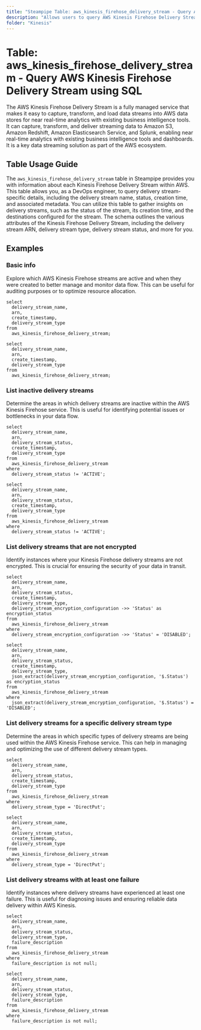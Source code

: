 ```yaml
---
title: "Steampipe Table: aws_kinesis_firehose_delivery_stream - Query AWS Kinesis Firehose Delivery Stream using SQL"
description: "Allows users to query AWS Kinesis Firehose Delivery Stream data, providing detailed information about each delivery stream in the AWS account."
folder: "Kinesis"
---
```


# Table: aws_kinesis_firehose_delivery_stream - Query AWS Kinesis Firehose Delivery Stream using SQL

The AWS Kinesis Firehose Delivery Stream is a fully managed service that makes it easy to capture, transform, and load data streams into AWS data stores for near real-time analytics with existing business intelligence tools. It can capture, transform, and deliver streaming data to Amazon S3, Amazon Redshift, Amazon Elasticsearch Service, and Splunk, enabling near real-time analytics with existing business intelligence tools and dashboards. It is a key data streaming solution as part of the AWS ecosystem.

## Table Usage Guide

The `aws_kinesis_firehose_delivery_stream` table in Steampipe provides you with information about each Kinesis Firehose Delivery Stream within AWS. This table allows you, as a DevOps engineer, to query delivery stream-specific details, including the delivery stream name, status, creation time, and associated metadata. You can utilize this table to gather insights on delivery streams, such as the status of the stream, its creation time, and the destinations configured for the stream. The schema outlines the various attributes of the Kinesis Firehose Delivery Stream, including the delivery stream ARN, delivery stream type, delivery stream status, and more for you.

## Examples

### Basic info
Explore which AWS Kinesis Firehose streams are active and when they were created to better manage and monitor data flow. This can be useful for auditing purposes or to optimize resource allocation.

```sql+postgres
select
  delivery_stream_name,
  arn,
  create_timestamp,
  delivery_stream_type
from
  aws_kinesis_firehose_delivery_stream;
```

```sql+sqlite
select
  delivery_stream_name,
  arn,
  create_timestamp,
  delivery_stream_type
from
  aws_kinesis_firehose_delivery_stream;
```


### List inactive delivery streams
Determine the areas in which delivery streams are inactive within the AWS Kinesis Firehose service. This is useful for identifying potential issues or bottlenecks in your data flow.

```sql+postgres
select
  delivery_stream_name,
  arn,
  delivery_stream_status,
  create_timestamp,
  delivery_stream_type
from
  aws_kinesis_firehose_delivery_stream
where
  delivery_stream_status != 'ACTIVE';
```

```sql+sqlite
select
  delivery_stream_name,
  arn,
  delivery_stream_status,
  create_timestamp,
  delivery_stream_type
from
  aws_kinesis_firehose_delivery_stream
where
  delivery_stream_status != 'ACTIVE';
```


### List delivery streams that are not encrypted
Identify instances where your Kinesis Firehose delivery streams are not encrypted. This is crucial for ensuring the security of your data in transit.

```sql+postgres
select
  delivery_stream_name,
  arn,
  delivery_stream_status,
  create_timestamp,
  delivery_stream_type,
  delivery_stream_encryption_configuration ->> 'Status' as encryption_status
from
  aws_kinesis_firehose_delivery_stream
where
  delivery_stream_encryption_configuration ->> 'Status' = 'DISABLED';
```

```sql+sqlite
select
  delivery_stream_name,
  arn,
  delivery_stream_status,
  create_timestamp,
  delivery_stream_type,
  json_extract(delivery_stream_encryption_configuration, '$.Status') as encryption_status
from
  aws_kinesis_firehose_delivery_stream
where
  json_extract(delivery_stream_encryption_configuration, '$.Status') = 'DISABLED';
```


### List delivery streams for a specific delivery stream type
Determine the areas in which specific types of delivery streams are being used within the AWS Kinesis Firehose service. This can help in managing and optimizing the use of different delivery stream types.

```sql+postgres
select
  delivery_stream_name,
  arn,
  delivery_stream_status,
  create_timestamp,
  delivery_stream_type
from
  aws_kinesis_firehose_delivery_stream
where
  delivery_stream_type = 'DirectPut';
```

```sql+sqlite
select
  delivery_stream_name,
  arn,
  delivery_stream_status,
  create_timestamp,
  delivery_stream_type
from
  aws_kinesis_firehose_delivery_stream
where
  delivery_stream_type = 'DirectPut';
```


### List delivery streams with at least one failure
Identify instances where delivery streams have experienced at least one failure. This is useful for diagnosing issues and ensuring reliable data delivery within AWS Kinesis.

```sql+postgres
select
  delivery_stream_name,
  arn,
  delivery_stream_status,
  delivery_stream_type,
  failure_description
from
  aws_kinesis_firehose_delivery_stream
where
  failure_description is not null;
```

```sql+sqlite
select
  delivery_stream_name,
  arn,
  delivery_stream_status,
  delivery_stream_type,
  failure_description
from
  aws_kinesis_firehose_delivery_stream
where
  failure_description is not null;
```
